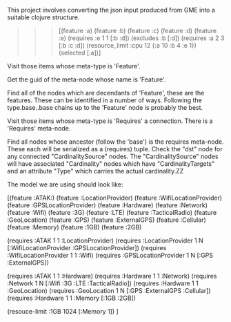 
This project involves converting the json input produced from GME into a suitable clojure structure.

>>> [(feature :a)
>>>   (feature :b)
>>>   (feature :c)
>>>   (feature :d)
>>>   (feature :e)
>>>   (requires :e 1 1 [:b :d])
>>>   (excludes :b [:d])
>>>   (requires :a 2 3 [:b :c :d])
>>>   (resource_limit :cpu 12 {:a 10 :b 4 :e 1})
>>>   (selected [:a])]
>>>

Visit those items whose meta-type is 'Feature'.

Get the guid of the meta-node whose name is 'Feature'.

Find all of the nodes which are decendants of 'Feature', these are the features.
These can be identified in a number of ways.
Following the type.base..base chains up to the 'Feature' node is probably the best.


Visit those items whose meta-type is 'Requires' a connection.
There is a 'Requires' meta-node.

Find all nodes whose ancestor (follow the 'base') is the requires meta-node.
These each will be serialized as a (requires) tuple.
Check the "dst" node for any connected "CardinalitySource" nodes.
The "CardinalitySource" nodes will have associated "Cardinality" nodes 
which have "CardinalityTargets" and an attribute "Type" which carries the actual cardinality.ZZ

The model we are using should look like:

[(feature :ATAK:)
 (feature :LocationProvider)
 (feature :WifiLocationProvider)
 (feature :GPSLocationProvider)
 (feature :Hardware)
 (feature :Network)
 (feature :Wifi)
 (feature :3G)
 (feature :LTE)
 (feature :TacticalRadio)
 (feature :GeoLocation)
 (feature :GPS)
 (feature :ExternalGPS)
 (feature :Cellular)
 (feature :Memory)
 (feature :1GB)
 (feature :2GB)
 
 (requires :ATAK 1 1 :LocationProvider)
 (requires :LocationProvider 1 N [:WifiLocationProvider :GPSLocationProvider])
 (requires :WifiLocationProvider 1 1 :Wifi)
 (requires :GPSLocationProvider 1 N [:GPS :ExternalGPS])

 (requires :ATAK 1 1 :Hardware)
 (requires :Hardware 1 1 :Network)
 (requires :Network 1 N [:Wifi :3G :LTE :TacticalRadio])
 (requires :Hardware 1 1 :GeoLocation)
 (requires :GeoLocation 1 N [:GPS :ExternalGPS :Cellular])
 (requires :Hardware 1 1 :Memory [:1GB :2GB]) 

 (resouce-limit :1GB 1024 [:Memory 1])
 ]


